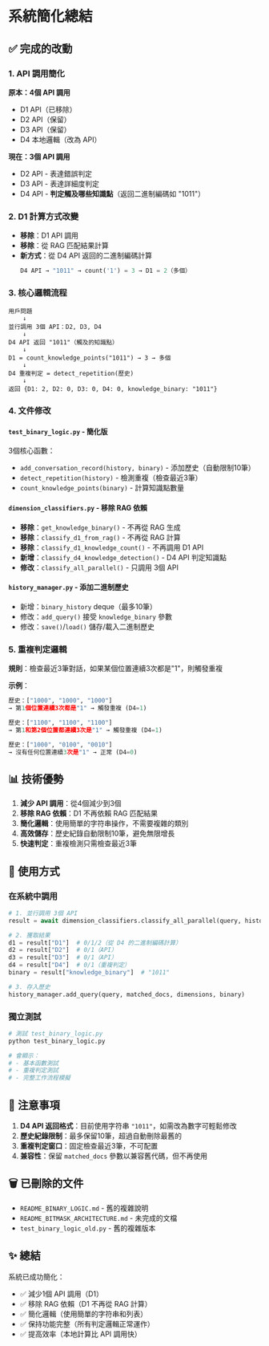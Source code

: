 # 系統簡化總結

## ✅ 完成的改動

### 1. API 調用簡化
**原本：4個 API 調用**
- D1 API（已移除）
- D2 API（保留）
- D3 API（保留）
- D4 本地邏輯（改為 API）

**現在：3個 API 調用**
- D2 API - 表達錯誤判定
- D3 API - 表達詳細度判定
- D4 API - **判定觸及哪些知識點**（返回二進制編碼如 "1011"）

### 2. D1 計算方式改變
- **移除**：D1 API 調用
- **移除**：從 RAG 匹配結果計算
- **新方式**：從 D4 API 返回的二進制編碼計算
  ```python
  D4 API → "1011" → count('1') = 3 → D1 = 2（多個）
  ```

### 3. 核心邏輯流程

```
用戶問題
    ↓
並行調用 3個 API：D2, D3, D4
    ↓
D4 API 返回 "1011"（觸及的知識點）
    ↓
D1 = count_knowledge_points("1011") → 3 → 多個
    ↓
D4 重複判定 = detect_repetition(歷史)
    ↓
返回 {D1: 2, D2: 0, D3: 0, D4: 0, knowledge_binary: "1011"}
```

### 4. 文件修改

#### `test_binary_logic.py` - 簡化版
3個核心函數：
- `add_conversation_record(history, binary)` - 添加歷史（自動限制10筆）
- `detect_repetition(history)` - 檢測重複（檢查最近3筆）
- `count_knowledge_points(binary)` - 計算知識點數量

#### `dimension_classifiers.py` - 移除 RAG 依賴
- **移除**：`get_knowledge_binary()` - 不再從 RAG 生成
- **移除**：`classify_d1_from_rag()` - 不再從 RAG 計算
- **移除**：`classify_d1_knowledge_count()` - 不再調用 D1 API
- **新增**：`classify_d4_knowledge_detection()` - D4 API 判定知識點
- **修改**：`classify_all_parallel()` - 只調用 3個 API

#### `history_manager.py` - 添加二進制歷史
- 新增：`binary_history` deque（最多10筆）
- 修改：`add_query()` 接受 `knowledge_binary` 參數
- 修改：`save()`/`load()` 儲存/載入二進制歷史

### 5. 重複判定邏輯

**規則**：檢查最近3筆對話，如果某個位置連續3次都是"1"，則觸發重複

**示例**：
```python
歷史：["1000", "1000", "1000"]
→ 第1個位置連續3次都是"1" → 觸發重複 (D4=1)

歷史：["1100", "1100", "1100"]
→ 第1和第2個位置都連續3次是"1" → 觸發重複 (D4=1)

歷史：["1000", "0100", "0010"]
→ 沒有任何位置連續3次是"1" → 正常 (D4=0)
```

## 📊 技術優勢

1. **減少 API 調用**：從4個減少到3個
2. **移除 RAG 依賴**：D1 不再依賴 RAG 匹配結果
3. **簡化邏輯**：使用簡單的字符串操作，不需要複雜的類別
4. **高效儲存**：歷史紀錄自動限制10筆，避免無限增長
5. **快速判定**：重複檢測只需檢查最近3筆

## 🔧 使用方式

### 在系統中調用
```python
# 1. 並行調用 3個 API
result = await dimension_classifiers.classify_all_parallel(query, history)

# 2. 獲取結果
d1 = result["D1"]  # 0/1/2（從 D4 的二進制編碼計算）
d2 = result["D2"]  # 0/1（API）
d3 = result["D3"]  # 0/1（API）
d4 = result["D4"]  # 0/1（重複判定）
binary = result["knowledge_binary"]  # "1011"

# 3. 存入歷史
history_manager.add_query(query, matched_docs, dimensions, binary)
```

### 獨立測試
```python
# 測試 test_binary_logic.py
python test_binary_logic.py

# 會顯示：
# - 基本函數測試
# - 重複判定測試
# - 完整工作流程模擬
```

## 📝 注意事項

1. **D4 API 返回格式**：目前使用字符串 `"1011"`，如需改為數字可輕鬆修改
2. **歷史紀錄限制**：最多保留10筆，超過自動刪除最舊的
3. **重複判定窗口**：固定檢查最近3筆，不可配置
4. **兼容性**：保留 `matched_docs` 參數以兼容舊代碼，但不再使用

## 🗑️ 已刪除的文件

- `README_BINARY_LOGIC.md` - 舊的複雜說明
- `README_BITMASK_ARCHITECTURE.md` - 未完成的文檔
- `test_binary_logic_old.py` - 舊的複雜版本

## ✨ 總結

系統已成功簡化：
- ✅ 減少1個 API 調用（D1）
- ✅ 移除 RAG 依賴（D1 不再從 RAG 計算）
- ✅ 簡化邏輯（使用簡單的字符串和列表）
- ✅ 保持功能完整（所有判定邏輯正常運作）
- ✅ 提高效率（本地計算比 API 調用快）
